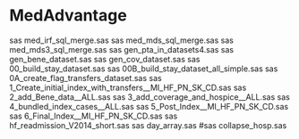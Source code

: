 # MedAdvantage

sas med_irf_sql_merge.sas
sas med_mds_sql_merge.sas
sas med_mds3_sql_merge.sas
sas gen_pta_in_datasets4.sas
sas gen_bene_dataset.sas
sas gen_cov_dataset.sas
sas 00_build_stay_dataset.sas
sas 00B_build_stay_dataset_all_simple.sas
sas 0A_create_flag_transfers_dataset.sas
sas 1_Create_initial_index_with_transfers__MI_HF_PN_SK_CD.sas
sas 2_add_Bene_data__ALL.sas
sas 3_add_coverage_and_hospice__ALL.sas
sas 4_bundled_index_cases__ALL.sas
sas 5_Post_Index__MI_HF_PN_SK_CD.sas
sas 6_Final_Index__MI_HF_PN_SK_CD.sas
sas hf_readmission_V2014_short.sas
sas day_array.sas
#sas collapse_hosp.sas
